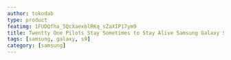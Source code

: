 ```yaml
---
author: tokodab
type: product
featimg: 1FUDQfha_5QcXaexblRKq_sZaXIP17ym9
title: Twentty One Pilots Stay Sometimes to Stay Alive Samsung Galaxy S9 Case
tags: [samsung, galaxy, s9]
category: [samsung]
---
```

